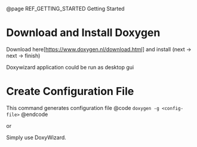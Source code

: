 @page REF_GETTING_STARTED Getting Started

# Download and Install Doxygen

Download here[https://www.doxygen.nl/download.html] and install (next -> next -> finish)

Doxywizard application could be run as desktop gui

# Create Configuration File 

This command generates configuration file @code `doxygen -g <config-file>` @endcode

or

Simply use DoxyWizard.


 